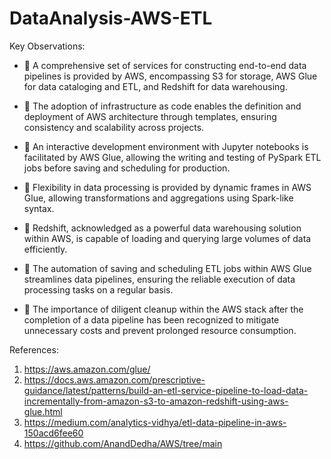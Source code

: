 # DataAnalysis-AWS-ETL

Key Observations:

- 🧩 A comprehensive set of services for constructing end-to-end data pipelines is provided by AWS, encompassing S3 for storage, AWS Glue for data cataloging and ETL, and Redshift for data warehousing.

- 🧩 The adoption of infrastructure as code enables the definition and deployment of AWS architecture through templates, ensuring consistency and scalability across projects.

- 🧩 An interactive development environment with Jupyter notebooks is facilitated by AWS Glue, allowing the writing and testing of PySpark ETL jobs before saving and scheduling for production.

- 🧩 Flexibility in data processing is provided by dynamic frames in AWS Glue, allowing transformations and aggregations using Spark-like syntax.

- 🧩 Redshift, acknowledged as a powerful data warehousing solution within AWS, is capable of loading and querying large volumes of data efficiently.

- 🧩 The automation of saving and scheduling ETL jobs within AWS Glue streamlines data pipelines, ensuring the reliable execution of data processing tasks on a regular basis.

- 🧩 The importance of diligent cleanup within the AWS stack after the completion of a data pipeline has been recognized to mitigate unnecessary costs and prevent prolonged resource consumption.



References: 
1. https://aws.amazon.com/glue/
2. https://docs.aws.amazon.com/prescriptive-guidance/latest/patterns/build-an-etl-service-pipeline-to-load-data-incrementally-from-amazon-s3-to-amazon-redshift-using-aws-glue.html
3. https://medium.com/analytics-vidhya/etl-data-pipeline-in-aws-150acd6fee60
4. https://github.com/AnandDedha/AWS/tree/main
